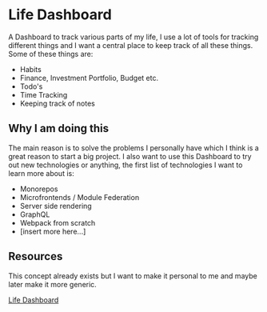 # Life Dashboard

A Dashboard to track various parts of my life, I use a lot of tools for tracking different things and I want a central place to keep track of all these things. Some of these things are:

- Habits
- Finance, Investment Portfolio, Budget etc.
- Todo's
- Time Tracking
- Keeping track of notes

## Why I am doing this

The main reason is to solve the problems I personally have which I think is a great reason to start a big project. I also want to use this Dashboard to try out new technologies or anything, the first list of technologies I want to learn more about is:

- Monorepos
- Microfrontends / Module Federation
- Server side rendering
- GraphQL
- Webpack from scratch
- [insert more here...]

## Resources

This concept already exists but I want to make it personal to me and maybe later make it more generic.

[Life Dashboard](https://github.com/Reportr/dashboard)
